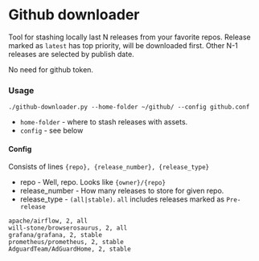 # Github downloader

Tool for stashing locally last N releases from your favorite repos. 
Release marked as `latest` has top priority, will be downloaded first. Other N-1 releases are selected by publish date.

No need for github token.

### Usage

```
./github-downloader.py --home-folder ~/github/ --config github.conf
```

* `home-folder` - where to stash releases with assets.
* `config` - see below

#### Config

Consists of lines `{repo}, {release_number}, {release_type}`
* repo - Well, repo. Looks like `{owner}/{repo}`
* release_number - How many releases to store for given repo.
* release_type - `(all|stable)`. `all` includes releases marked as `Pre-release`

```
apache/airflow, 2, all
will-stone/browserosaurus, 2, all
grafana/grafana, 2, stable
prometheus/prometheus, 2, stable
AdguardTeam/AdGuardHome, 2, stable
```